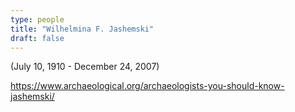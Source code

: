 ```yaml
---
type: people
title: "Wilhelmina F. Jashemski"
draft: false
---
```


(July 10, 1910 - December 24, 2007)

https://www.archaeological.org/archaeologists-you-should-know-jashemski/
